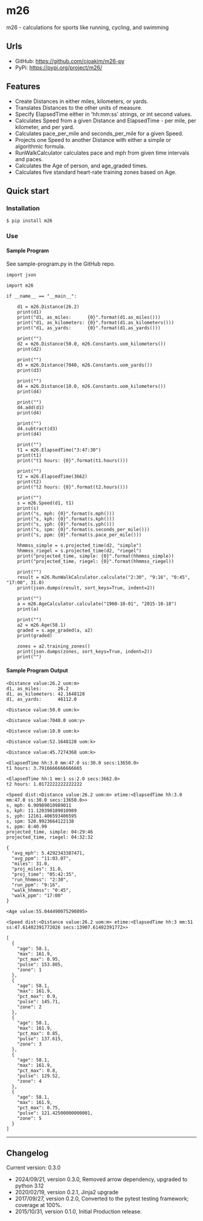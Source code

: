 # m26

m26 - calculations for sports like running, cycling, and swimming

## Urls

- GitHub: https://github.com/cjoakim/m26-py
- PyPi: https://pypi.org/project/m26/

## Features

- Create Distances in either miles, kilometers, or yards.
- Translates Distances to the other units of measure.
- Specify ElapsedTime either in 'hh:mm:ss' strings, or int second values.
- Calculates Speed from a given Distance and ElapsedTime - per mile, per kilometer, and per yard.
- Calculates pace_per_mile and seconds_per_mile for a given Speed.
- Projects one Speed to another Distance with either a simple or algorithmic formula.
- RunWalkCalculator calculates pace and mph from given time intervals and paces.
- Calculates the Age of person, and age_graded times.
- Calculates five standard heart-rate training zones based on Age.


## Quick start


### Installation

```
$ pip install m26
```

### Use


#### Sample Program

See sample-program.py in the GitHub repo.

```
import json

import m26

if __name__ == "__main__":

    d1 = m26.Distance(26.2)
    print(d1)
    print("d1, as_miles:      {0}".format(d1.as_miles()))
    print("d1, as_kilometers: {0}".format(d1.as_kilometers()))
    print("d1, as_yards:      {0}".format(d1.as_yards()))

    print("")
    d2 = m26.Distance(50.0, m26.Constants.uom_kilometers())
    print(d2)

    print("")
    d3 = m26.Distance(7040, m26.Constants.uom_yards())
    print(d3)

    print("")
    d4 = m26.Distance(10.0, m26.Constants.uom_kilometers())
    print(d4)

    print("")
    d4.add(d1)
    print(d4)

    print("")
    d4.subtract(d3)
    print(d4)

    print("")
    t1 = m26.ElapsedTime("3:47:30")
    print(t1)
    print("t1 hours: {0}".format(t1.hours()))

    print("")
    t2 = m26.ElapsedTime(3662)
    print(t2)
    print("t2 hours: {0}".format(t2.hours()))

    print("")
    s = m26.Speed(d1, t1)
    print(s)
    print("s, mph: {0}".format(s.mph()))
    print("s, kph: {0}".format(s.kph()))
    print("s, yph: {0}".format(s.yph()))
    print("s, spm: {0}".format(s.seconds_per_mile()))
    print("s, ppm: {0}".format(s.pace_per_mile()))

    hhmmss_simple = s.projected_time(d2, "simple")
    hhmmss_riegel = s.projected_time(d2, "riegel")
    print("projected_time, simple: {0}".format(hhmmss_simple))
    print("projected_time, riegel: {0}".format(hhmmss_riegel))

    print("")
    result = m26.RunWalkCalculator.calculate("2:30", "9:16", "0:45", "17:00", 31.0)
    print(json.dumps(result, sort_keys=True, indent=2))

    print("")
    a = m26.AgeCalculator.calculate("1960-10-01", "2015-10-18")
    print(a)

    print("")
    a2 = m26.Age(58.1)
    graded = s.age_graded(a, a2)
    print(graded)

    zones = a2.training_zones()
    print(json.dumps(zones, sort_keys=True, indent=2))
    print("")
```

#### Sample Program Output

```
<Distance value:26.2 uom:m>
d1, as_miles:      26.2
d1, as_kilometers: 42.1648128
d1, as_yards:      46112.0

<Distance value:50.0 uom:k>

<Distance value:7040.0 uom:y>

<Distance value:10.0 uom:k>

<Distance value:52.1648128 uom:k>

<Distance value:45.7274368 uom:k>

<ElapsedTime hh:3.0 mm:47.0 ss:30.0 secs:13650.0>
t1 hours: 3.7916666666666665

<ElapsedTime hh:1 mm:1 ss:2.0 secs:3662.0>
t2 hours: 1.0172222222222222

<Speed dist:<Distance value:26.2 uom:m> etime:<ElapsedTime hh:3.0 mm:47.0 ss:30.0 secs:13650.0>>
s, mph: 6.90989010989011
s, kph: 11.120390189010989
s, yph: 12161.406593406595
s, spm: 520.9923664122138
s, ppm: 8:40.99
projected_time, simple: 04:29:46
projected_time, riegel: 04:32:32

{
  "avg_mph": 5.4292343387471,
  "avg_ppm": "11:03.07",
  "miles": 31.0,
  "proj_miles": 31.0,
  "proj_time": "05:42:35",
  "run_hhmmss": "2:30",
  "run_ppm": "9:16",
  "walk_hhmmss": "0:45",
  "walk_ppm": "17:00"
}

<Age value:55.044490075290895>

<Speed dist:<Distance value:26.2 uom:m> etime:<ElapsedTime hh:3 mm:51 ss:47.61402391772026 secs:13907.61402391772>>

[
  {
    "age": 58.1,
    "max": 161.9,
    "pct_max": 0.95,
    "pulse": 153.805,
    "zone": 1
  },
  {
    "age": 58.1,
    "max": 161.9,
    "pct_max": 0.9,
    "pulse": 145.71,
    "zone": 2
  },
  {
    "age": 58.1,
    "max": 161.9,
    "pct_max": 0.85,
    "pulse": 137.615,
    "zone": 3
  },
  {
    "age": 58.1,
    "max": 161.9,
    "pct_max": 0.8,
    "pulse": 129.52,
    "zone": 4
  },
  {
    "age": 58.1,
    "max": 161.9,
    "pct_max": 0.75,
    "pulse": 121.42500000000001,
    "zone": 5
  }
]
```

---

## Changelog

Current version: 0.3.0

-  2024/09/21, version 0.3.0, Removed arrow dependency, upgraded to python 3.12
-  2020/02/19, version 0.2.1, Jinja2 upgrade
-  2017/09/27, version 0.2.0, Converted to the pytest testing framework; coverage at 100%.
-  2015/10/31, version 0.1.0, Initial Production release.
